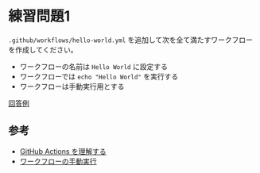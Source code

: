 # 練習問題1

`.github/workflows/hello-world.yml` を追加して次を全て満たすワークフローを作成してください。

- ワークフローの名前は `Hello World` に設定する
- ワークフローでは `echo "Hello World"` を実行する
- ワークフローは手動実行用とする

[回答例](./hello-world.yml)


## 参考

- [GitHub Actions を理解する](https://docs.github.com/ja/actions/learn-github-actions/understanding-github-actions)
- [ワークフローの手動実行](https://docs.github.com/ja/actions/using-workflows/manually-running-a-workflow)

